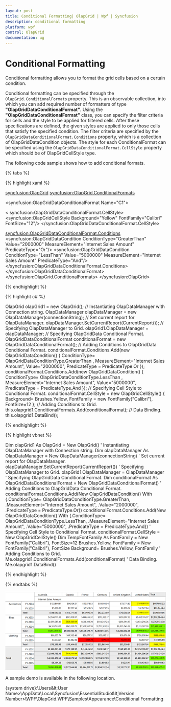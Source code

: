 ```yaml
---
layout: post
title: Conditional Formatting| OlapGrid | Wpf | Syncfusion
description: conditional formatting
platform: wpf
control: OlapGrid
documentation: ug
---
```


# Conditional Formatting

Conditional formatting allows you to format the grid cells based on a certain condition.
 
Conditional formatting can be specified through the `OlapGrid.ConditionalFormats` property. This is an observable collection, into which you can add required number of formatters of type **"OlapGridDataConditionalFormat"**. Using the **"OlapGridDataConditionalFormat"** class, you can specify the filter criteria for cells and the style to be applied for filtered cells. After these specifications are defined, the given styles are applied to only those cells that satisfy the specified condition. The filter criteria are specified by the `OlapGridDataConditionalFormat.Conditions` property, which is a collection of OlapGridDataCondition objects. The style for each ConditionalFormat can be specified using the `OlapGridDataConditionalFormat.CellStyle` property which should be of OlapGridCellStyle type.

The following code sample shows how to add conditional formats.

{% tabs %}
  
{% highlight xaml %}

<syncfusion:OlapGrid>
<syncfusion:OlapGrid.ConditionalFormats> 
<!-- Adding Conditions -->                       
<syncfusion:OlapGridDataConditionalFormat Name="C1">
<!-- Specifying Cell Style -->
< syncfusion:OlapGridDataConditionalFormat.CellStyle>
<syncfusion:OlapGridCellStyle Background="Yellow" FontFamily="Calibri" FontSize="12"/>
</syncfusion:OlapGridDataConditionalFormat.CellStyle>
<!-- Specfying Conditions --> 
<syncfusion:OlapGridDataConditionalFormat.Conditions>
<syncfusion:OlapGridDataCondition ConditionType="GreaterThan" Value="2000000" MeasureElement="Internet Sales Amount" PredicateType="Or"/>
<syncfusion:OlapGridDataCondition ConditionType="LessThan" Value="5000000" MeasureElement="Internet Sales Amount" PredicateType="And"/>
</syncfusion:OlapGridDataConditionalFormat.Conditions>
</syncfusion:OlapGridDataConditionalFormat>                        
</syncfusion:OlapGrid.ConditionalFormats>
</syncfusion:OlapGrid>  

{% endhighlight %}

{% highlight c# %}

OlapGrid olapGrid1 = new OlapGrid();
// Instantiating OlapDataManager with Connection string.
OlapDataManager olapDataManager = new OlapDataManager(connectionString);
// Set current report for OlapDataManager.
olapDataManager.SetCurrentReport(CurrentReport());
// Specifying OlapDataManager to Grid.
olapGrid1.OlapDataManager = olapDataManager;
// Specifying OlapGridData Conditional Format.
OlapGridDataConditionalFormat conditionalFormat = new OlapGridDataConditionalFormat();
// Adding Conditions to OlapGridData Conditional Format.
conditionalFormat.Conditions.Add(new OlapGridDataCondition() { 
ConditionType= OlapGridDataConditionType.GreaterThan , 
MeasureElement="Internet Sales Amount",
Value="2000000",
PredicateType = PredicateType.Or });
conditionalFormat.Conditions.Add(new OlapGridDataCondition() { 
ConditionType= OlapGridDataConditionType.LessThan , 
MeasureElement="Internet Sales Amount",
Value="5000000",
PredicateType = PredicateType.And });
// Specifying Cell Style to Conditional Format.
conditionalFormat.CellStyle = new OlapGridCellStyle() { Background= Brushes.Yellow, FontFamily = new FontFamily("Calibri"), FontSize=12 };
// Adding Conditions to Grid.
this.olapgrid1.ConditionalFormats.Add(conditionalFormat);
// Data Binding.
this.olapgrid1.DataBind();

{% endhighlight %}

{% highlight vbnet %}

Dim olapGrid1 As OlapGrid = New OlapGrid()
' Instantiating OlapDataManager with Connection string.
Dim olapDataManager As OlapDataManager = New OlapDataManager(connectionString)
' Set current report for OlapDataManager.
olapDataManager.SetCurrentReport(CurrentReport())
' Specifying OlapDataManager to Grid.
olapGrid1.OlapDataManager = OlapDataManager
' Specifying OlapGridData Conditional Format.
Dim conditionalFormat As OlapGridDataConditionalFormat = New OlapGridDataConditionalFormat()
' Adding Conditions to OlapGridData Conditional Format.
conditionalFormat.Conditions.Add(New OlapGridDataCondition() With {.ConditionType= OlapGridDataConditionType.GreaterThan, .MeasureElement="Internet Sales Amount", .Value="2000000", .PredicateType = PredicateType.Or})
conditionalFormat.Conditions.Add(New OlapGridDataCondition() With {.ConditionType= OlapGridDataConditionType.LessThan, .MeasureElement="Internet Sales Amount", .Value="5000000", .PredicateType = PredicateType.And})
' Specifying Cell Style to Conditional Format.
conditionalFormat.CellStyle = New OlapGridCellStyle()
Dim TempFontFamily As FontFamily = New FontFamily("Calibri"), FontSize=12
Brushes.Yellow, FontFamily = New FontFamily("Calibri"), FontSize
Background= Brushes.Yellow, FontFamily
' Adding Conditions to Grid.
Me.olapgrid1.ConditionalFormats.Add(conditionalFormat)
' Data Binding.
Me.olapgrid1.DataBind()

{% endhighlight %}

{% endtabs %}

![](Conditional-Formatting_images/Conditional-Formatting_img1.png)

A sample demo is available in the following location.

{system drive}:\Users\&lt;User Name&gt;\AppData\Local\Syncfusion\EssentialStudio\&lt;Version Number&gt;\WPF\OlapGrid.WPF\Samples\Appearance\Conditional Formatting

